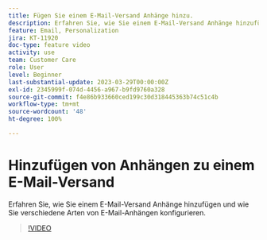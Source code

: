 ```yaml
---
title: Fügen Sie einem E-Mail-Versand Anhänge hinzu.
description: Erfahren Sie, wie Sie einem E-Mail-Versand Anhänge hinzufügen und wie Sie verschiedene Arten von E-Mail-Anhängen konfigurieren.
feature: Email, Personalization
jira: KT-11920
doc-type: feature video
activity: use
team: Customer Care
role: User
level: Beginner
last-substantial-update: 2023-03-29T00:00:00Z
exl-id: 2345999f-074d-4456-a967-b9fd9760a328
source-git-commit: f4e86b933660ced199c30d318445363b74c51c4b
workflow-type: tm+mt
source-wordcount: '48'
ht-degree: 100%

---
```


# Hinzufügen von Anhängen zu einem E-Mail-Versand

Erfahren Sie, wie Sie einem E-Mail-Versand Anhänge hinzufügen und wie Sie verschiedene Arten von E-Mail-Anhängen konfigurieren.

>[!VIDEO](https://video.tv.adobe.com/v/3415789?quality=12&learn=on)

